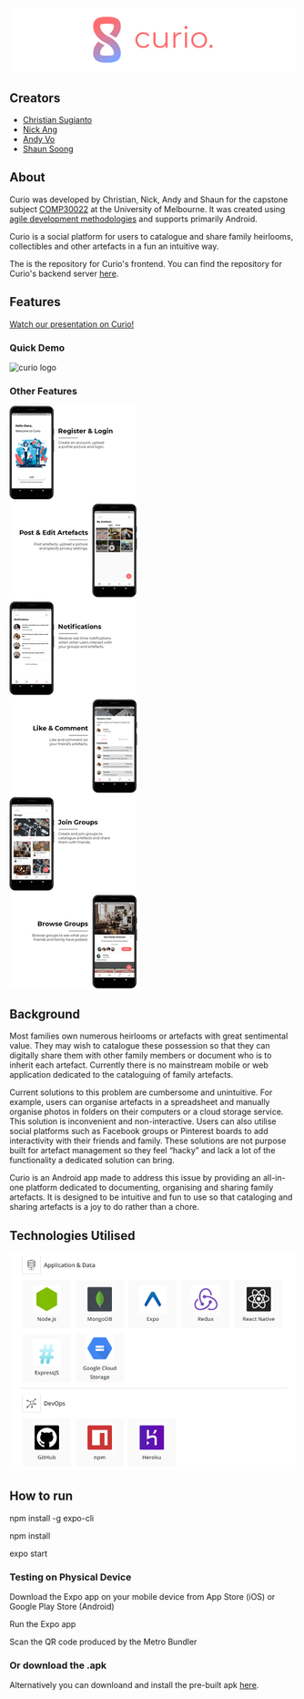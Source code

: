 ![curio logo](/readme-images/readme-logo.png)

## Creators

- [Christian Sugianto](https://github.com/christianhadinata)
- [Nick Ang](https://github.com/nickangmc)
- [Andy Vo](https://github.com/voandy)
- [Shaun Soong](https://github.com/Shankskun)

## About

Curio was developed by Christian, Nick, Andy and Shaun for the capstone subject [COMP30022](https://handbook.unimelb.edu.au/2019/subjects/comp30022) at the University of Melbourne. It was created using [agile development methodologies](https://drive.google.com/drive/folders/1mG3BdmEIAROik9fd3Uc7NkdbJ24uAVdT) and supports primarily Android.

Curio is a social platform for users to catalogue and share family heirlooms, collectibles and other artefacts in a fun an intuitive way.

The is the repository for Curio's frontend. You can find the repository for Curio's backend server [here](https://github.com/voandy/curio-backend).

## Features

[Watch our presentation on Curio!](https://youtu.be/p0j0LxsMiic)

### Quick Demo

![curio logo](/readme-images/animated_demo.gif)

### Other Features

![curio logo](/readme-images/screenshots.jpg)

## Background

Most families own numerous heirlooms or artefacts with great sentimental value. They may wish to catalogue these possession so that they can digitally share them with other family members or document who is to inherit each artefact. Currently there is no mainstream mobile or web application dedicated to the cataloguing of family artefacts.

Current solutions to this problem are cumbersome and unintuitive. For example, users can organise artefacts in a spreadsheet and manually organise photos in folders on their computers or a cloud storage service. This solution is inconvenient and non-interactive. Users can also utilise social platforms such as Facebook groups or Pinterest boards to add interactivity with their friends and family. These solutions are not purpose built for artefact management so they feel “hacky” and lack a lot of the functionality a dedicated solution can bring.

Curio is an Android app made to address this issue by providing an all-in-one platform dedicated to documenting, organising and sharing family artefacts. It is designed to be intuitive and fun to use so that cataloging and sharing artefacts is a joy to do rather than a chore.

## Technologies Utilised

![curio logo](/readme-images/stack.png)

## How to run

npm install -g expo-cli

npm install

expo start

### Testing on Physical Device

Download the Expo app on your mobile device from App Store (iOS) or Google Play Store (Android)

Run the Expo app

Scan the QR code produced by the Metro Bundler

### Or download the .apk

Alternatively you can downloand and install the pre-built apk [here](/curio.apk).